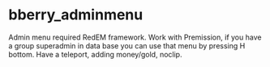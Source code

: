 # bberry_adminmenu
Admin menu required RedEM framework. Work with Premission, if you have a group superadmin in data base you can use that menu by pressing H bottom. Have a teleport, adding money/gold, noclip.
